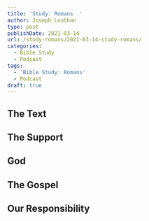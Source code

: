 ```yaml
---
title: 'Study: Romans  '
author: Joseph Louthan
type: post
publishDate: 2021-03-14
url: /study-romans/2021-03-14-study-romans/
categories:
  - Bible Study
  - Podcast
tags:
  - 'Bible Study: Romans'
  - Podcast
draft: true
---
```

## The Text



## The Support



## God



## The Gospel



## Our Responsibility



